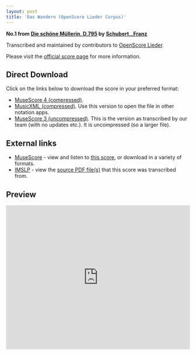 ```yaml
---
layout: post
title: 'Das Wandern (OpenScore Lieder Corpus)'
---
```


__No.1 from [Die schöne Müllerin, D.795](https://fourscoreandmore.org/OpenScore/Schubert%2C_Franz/Die_sch%C3%B6ne_M%C3%BCllerin%2C_D.795/) by [Schubert,_Franz](https://fourscoreandmore.org/OpenScore/Schubert%2C_Franz)__

Transcribed and maintained by contributors to [OpenScore Lieder].

Please visit the [official score page] for more information.

[official score page]: https://musescore.com/openscore-lieder-corpus/scores/5004731
[OpenScore Lieder]: https://musescore.com/openscore-lieder-corpus

## Direct Download

Click on the links below to download the score in your preferred format:
- [MuseScore 4 (compressed)](https://fourscoreandmore.org/OpenScore/Schubert%2C_Franz/Die_sch%C3%B6ne_M%C3%BCllerin%2C_D.795/01_Das_Wandern.mscz).
- [MusicXML (compressed)](https://fourscoreandmore.org/OpenScore/Schubert%2C_Franz/Die_sch%C3%B6ne_M%C3%BCllerin%2C_D.795/01_Das_Wandern.mxl). Use this version to open the file in other notation apps.
- [MuseScore 3 (uncompressed)](https://raw.githubusercontent.com/OpenScore/Lieder/refs/heads/main/scores/Schubert%2C_Franz/Die_sch%C3%B6ne_M%C3%BCllerin%2C_D.795/01_Das_Wandern/lc5004731.mscx). This is the version as transcribed by our team (with no updates etc.). It is uncompressed (so a larger file).

## External links

- [MuseScore] - view and listen to [this score][MuseScore], or download in a variety of formats.
- [IMSLP] - view the [source PDF file(s)][IMSLP] that this score was transcribed from.

[MuseScore]: https://musescore.com/score/5004731
[IMSLP]: https://imslp.org/wiki/Special:ReverseLookup/03233

## Preview

<iframe width="100%" height="394" src="https://musescore.com/openscore-lieder-corpus/scores/5004731/embed" frameborder="0" allowfullscreen allow="autoplay; fullscreen"></iframe>
